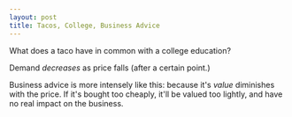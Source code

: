 ```yaml
---
layout: post
title: Tacos, College, Business Advice
---
```


What does a taco have in common with a college education?

Demand _decreases_ as price falls (after a certain point.)

Business advice is more intensely like this:
because it's _value_ diminishes with the price.
If it's bought too cheaply,
it'll be valued too lightly,
and have no real impact on the business.
